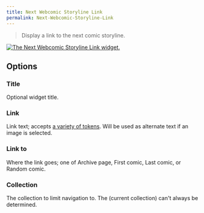 ```yaml
---
title: Next Webcomic Storyline Link
permalink: Next-Webcomic-Storyline-Link
---
```


> Display a link to the next comic storyline.

[![The Next Webcomic Storyline Link widget.](srv/Next-Webcomic-Storyline-Link.png)](srv/Next-Webcomic-Storyline-Link.png)

## Options

### Title
Optional widget title.

### Link
Link text; accepts
[a variety of tokens](get_webcomic_term_link_tokens). Will be used as
alternate text if an image is selected.

### Link to
Where the link goes; one of Archive page, First comic, Last
comic, or Random comic.

### Collection
The collection to limit navigation to. The (current
collection) can't always be determined.
